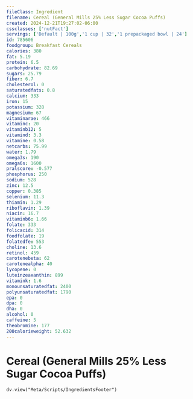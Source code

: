 ```yaml
---
fileClass: Ingredient
filename: Cereal (General Mills 25% Less Sugar Cocoa Puffs)
created: 2024-12-21T19:27:02-06:00
cssclasses: ['nutFact']
servings: ['Default | 100g','1 cup | 32','1 prepackaged bowl | 24']
id: 785606
foodgroup: Breakfast Cereals
calories: 380
fat: 5.19
protein: 6.5
carbohydrate: 82.69
sugars: 25.79
fiber: 6.7
cholesterol: 0
saturatedfats: 0.8
calcium: 333
iron: 15
potassium: 328
magnesium: 67
vitaminarae: 466
vitaminc: 20
vitaminb12: 5
vitamind: 3.3
vitamine: 0.58
netcarbs: 75.99
water: 1.79
omega3s: 190
omega6s: 1600
pralscore: -0.577
phosphorus: 250
sodium: 528
zinc: 12.5
copper: 0.385
selenium: 11.3
thiamin: 1.29
riboflavin: 1.39
niacin: 16.7
vitaminb6: 1.66
folate: 333
folicacid: 314
foodfolate: 19
folatedfe: 553
choline: 13.6
retinol: 459
carotenebeta: 62
carotenealpha: 40
lycopene: 0
luteinzeaxanthin: 899
vitamink: 1.6
monounsaturatedfat: 2400
polyunsaturatedfat: 1790
epa: 0
dpa: 0
dha: 0
alcohol: 0
caffeine: 5
theobromine: 177
200calorieweight: 52.632
---
```


# Cereal (General Mills 25% Less Sugar Cocoa Puffs)

```dataviewjs
dv.view("Meta/Scripts/IngredientsFooter")
```